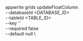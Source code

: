 appwrite grids updateFloatColumn \
        --databaseId <DATABASE_ID> \
        --tableId <TABLE_ID> \
        --key '' \
        --required false \
        --default null \



